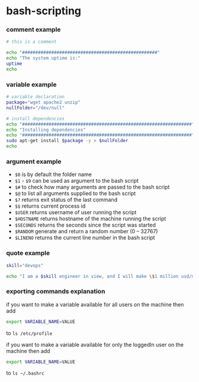 # bash-scripting

### comment example

```bash
# this is a comment

echo "###################################################"
echo "The system uptime is:"
uptime
echo 
```

### variable example

```bash
# variable declaration
package="wget apache2 unzip"
nullFolder="/dev/null"

# install dependencies
echo "################################################################"
echo "Installing dependencies"
echo "################################################################"
sudo apt-get install $package -y > $nullFolder
echo
```

### argument example

- `$0` is by default the folder name
- `$1` - `$9` can be used as argument to the bash script
- `$#` to check how many arguments are passed to the bash script
- `$@` to list all arguments supplied to the bash script
- `$?` returns exit status of the last command
- `$$` returns current process id
- `$USER` returns username of user running the script
- `$HOSTNAME` returns hostname of the machine running the script
- `$SECONDS` returns the seconds since the script was started
- `$RANDOM` generate and return a random number (0 – 32767)
- `$LINENO` returns the current line number in the bash script

### quote example

```bash
skill="devops"

echo "I am a $skill engineer in view, and I will make \$1 million usd/month"
```

### exporting commands explanation

if you want to make a variable available for all users on the machine then add

```bash
export VARIABLE_NAME=VALUE
```

to `ls /etc/profile`

if you want to make a variable available for only the loggedIn user  on the machine then add

```bash
export VARIABLE_NAME=VALUE
```

to `ls ~/.bashrc`
